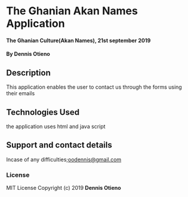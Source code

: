 # The Ghanian Akan Names Application
#### The Ghanian Culture(Akan Names), 21st september 2019
#### By **Dennis Otieno**
## Description
This application enables the user to contact us through the forms using their emails
## Technologies Used
the application uses html and java script 
## Support and contact details
Incase of any difficulties;oodennis@gmail.com
### License
MIT License Copyright (c) 2019 **Dennis Otieno**